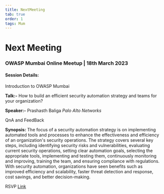 ```yaml
---
title: NextMeeting
tab: true
order: 1
tags: Mum
---
```


# **Next Meeting**

### OWASP Mumbai Online Meetup | 18th March 2023

#### Session Details:

Introduction to OWASP Mumbai

**Talk:-** How to build an efficient security automation strategy and teams for your organization?


**Speaker:-**  Prashasth Baliga *Palo Alto Networks*

QnA and FeedBack

**Synopsis:**
The focus of a security automation strategy is on implementing automated tools and processes to enhance the effectiveness and efficiency of an organization's security operations. The strategy covers several key steps, including identifying security risks and vulnerabilities, evaluating current security operations, setting clear automation goals, selecting the appropriate tools, implementing and testing them, continuously monitoring and improving, training the team, and ensuring compliance with regulations. With security automation, organizations have seen benefits such as improved efficiency and scalability, faster threat detection and response, cost savings, and better decision-making.

RSVP [Link](https://www.meetup.com/owasp-mumbai-chapter/events/291680287/) 
